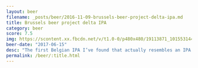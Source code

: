 ```yaml
---
layout: beer
filename: _posts/beer/2016-11-09-brussels-beer-project-delta-ipa.md
title: Brussels beer project delta IPA
category: beer
score: 7.5
img: https://scontent.xx.fbcdn.net/v/t1.0-0/p480x480/19113871_10155314452878745_4136603759035168107_n.jpg?oh=5f98d6295227f9b1780fde4aef39120d&oe=5A04DE64
beer-date: "2017-06-15"
desc: "The first Belgian IPA I’ve found that actually resembles an IPA. Not too bitter and moderately hoppy"
permalink: /beer/:title.html
---
```


